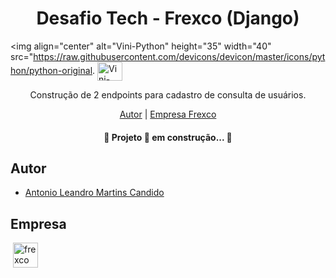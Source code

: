 <h1 align="center">  Desafio Tech - Frexco (Django) </h1>

<img align="center" alt="Vini-Python" height="35" width="40" src="https://raw.githubusercontent.com/devicons/devicon/master/icons/python/python-original.
<img align="center" alt="Vini-django" height="30" width="40" src="https://www.vectorlogo.zone/logos/djangoproject/djangoproject-icon.svg" />

<p align="center">Construção de 2 endpoints para cadastro de consulta de usuários.<p>
<p align="center">
    <a href="##Autor">Autor</a> |
    <a href="##Empresa">Empresa Frexco</a>
</p>


<h4 align="center"> &#128679; Projeto &#128640; em construção... &#128679; </h4>

 ## Autor

- [Antonio Leandro Martins Candido](https://antoniolmcandido.com)

## Empresa

<p style='margin: 16px 4px 32px;'>
	<a href="https://www.frexco.com.br/" target="_blank" rel="noreferrer">
        <img src="https://www.frexco.com.br/_next/static/media/logo.fbc69385.svg" alt="frexco" width="40" height="40" />
    </a>
</p>
